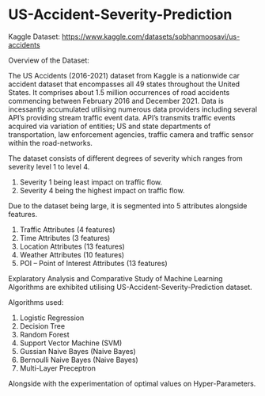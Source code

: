 # US-Accident-Severity-Prediction

Kaggle Dataset: https://www.kaggle.com/datasets/sobhanmoosavi/us-accidents

Overview of the Dataset:

The US Accidents (2016-2021) dataset from 
Kaggle is a nationwide car accident dataset that 
encompasses all 49 states throughout the United 
States. It comprises about 1.5 million 
occurrences of road accidents commencing 
between February 2016 and December 2021.
Data is incessantly accumulated utilising 
numerous data providers including several 
API’s providing stream traffic event data. API’s 
transmits traffic events acquired via variation of 
entities; US and state departments of 
transportation, law enforcement agencies, 
traffic camera and traffic sensor within the 
road-networks.

The dataset consists of different degrees of 
severity which ranges from severity level 1 to 
level 4. 

1. Severity 1 being least impact on traffic 
flow.
2. Severity 4 being the highest impact on 
traffic flow.

Due to the dataset being large, it is segmented into 
5 attributes alongside features.

1. Traffic Attributes (4 features)
2. Time Attributes (3 features)
3. Location Attributes (13 features)
4. Weather Attributes (10 features)
5. POI – Point of Interest Attributes (13 
features)

Explaratory Analysis and Comparative Study of Machine Learning Algorithms are exhibited utilising US-Accident-Severity-Prediction dataset.

Algorithms used: 

1. Logistic Regression
2. Decision Tree
3. Random Forest
4. Support Vector Machine (SVM)
5. Gussian Naive Bayes (Naive Bayes)
6. Bernoulli Naive Bayes (Naive Bayes)
7. Multi-Layer Preceptron

Alongside with the experimentation of optimal values on Hyper-Parameters.

